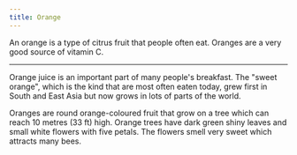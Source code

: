 ```yaml
---
title: Orange
---
```


An orange is a type of citrus fruit that people often eat.
Oranges are a very good source of vitamin C.

---

Orange juice is an important part of many people's breakfast.
The "sweet orange", which is the kind that are most often eaten today,
grew first in South and East Asia but now grows in lots of parts of the world.

Oranges are round orange-coloured fruit that grow on a tree which can reach 10 metres (33 ft) high.
Orange trees have dark green shiny leaves and small white flowers with five petals.
The flowers smell very sweet which attracts many bees.